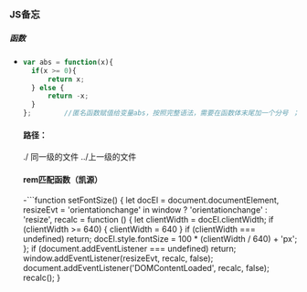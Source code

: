 ### JS备忘

##### 函数

- ```javascript
  var abs = function(x){
  	if(x >= 0){
  		return x;
  	} else {
  		return -x;
  	}
  };		//匿名函数赋值给变量abs，按照完整语法，需要在函数体末尾加一个分号 ；，表示赋值语句结束 
  ```

  #### 路径：
  
  ./ 同一级的文件
  ../上一级的文件
  
  #### rem匹配函数（凯源）
  -```function setFontSize() {
    let docEl = document.documentElement,
        resizeEvt = 'orientationchange' in window ? 'orientationchange' : 'resize',
        recalc = function () {
            let clientWidth = docEl.clientWidth;
            if (clientWidth >= 640) {
                clientWidth = 640
            }
            if (clientWidth === undefined) return;
            docEl.style.fontSize = 100 * (clientWidth / 640) + 'px';
        };
    if (document.addEventListener === undefined) return;
    window.addEventListener(resizeEvt, recalc, false);
    document.addEventListener('DOMContentLoaded', recalc, false);
    recalc();
}
```
